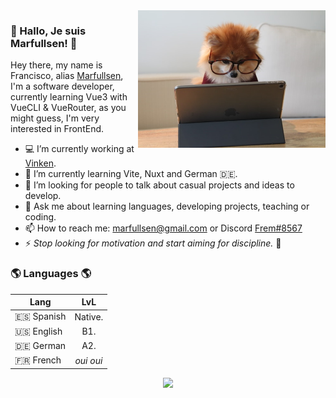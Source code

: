 <img width="300px" align="right" src="./docs/img/dog.jpg"/>

### 👋 Hallo, Je suis Marfullsen! 👋

Hey there, my name is Francisco, alias [Marfullsen](https://marfullsen.github.io/), I'm a software developer, currently learning Vue3 with VueCLI & VueRouter, as you might guess, I'm very interested in FrontEnd.

- 💻 I’m currently working at [Vinken](https://vinken.cl/).
- 🌱 I’m currently learning Vite, Nuxt and German 🇩🇪.
- 📌 I’m looking for people to talk about casual projects and ideas to develop.
- 💬 Ask me about learning languages, developing projects, teaching or coding.
- 📫 How to reach me: [marfullsen@gmail.com](mailto:marfullsen@gmail.com) or Discord [Frem#8567](https://discordapp.com/users/555570275060547630/)
- ⚡ <i>Stop looking for motivation and start aiming for discipline.</i> 🤟

### 🌎 Languages 🌎

Lang | LvL
--- | :---:
🇪🇸 Spanish | Native.
🇺🇸 English | B1.
🇩🇪 German | A2.
🇫🇷 French | *oui oui*

<p align="center">
    <img src="https://profile-counter.glitch.me/Marfullsen/count.svg"/>
</p>
